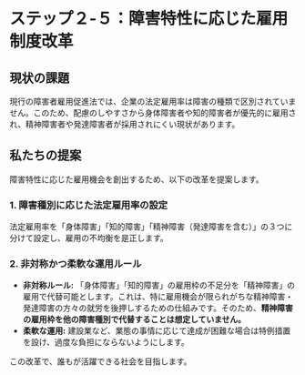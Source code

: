 # ステップ２-５：障害特性に応じた雇用制度改革

## 現状の課題
現行の障害者雇用促進法では、企業の法定雇用率は障害の種類で区別されていません。このため、配慮のしやすさから身体障害者や知的障害者が優先的に雇用され、精神障害者や発達障害者が採用されにくい現状があります。

## 私たちの提案
障害特性に応じた雇用機会を創出するため、以下の改革を提案します。

### 1. 障害種別に応じた法定雇用率の設定
法定雇用率を「身体障害」「知的障害」「精神障害（発達障害を含む）」の３つに分けて設定し、雇用の不均衡を是正します。

### 2. 非対称かつ柔軟な運用ルール
- **非対称ルール:** 「身体障害」「知的障害」の雇用枠の不足分を「精神障害」の雇用で代替可能とします。これは、特に雇用機会が限られがちな精神障害・発達障害の方々の就労を後押しするための仕組みです。そのため、**精神障害の雇用枠を他の障害種別で代替することは想定していません。**
- **柔軟な運用:** 建設業など、業態の事情に応じて達成が困難な場合は特例措置を設け、過度な負担にならないようにします。

この改革で、誰もが活躍できる社会を目指します。